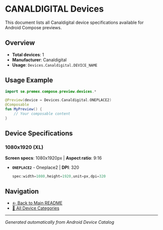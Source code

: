 # CANALDIGITAL Devices

This document lists all Canaldigital device specifications available for Android Compose previews.

## Overview

- **Total devices**: 1
- **Manufacturer**: Canaldigital
- **Usage**: `Devices.Canaldigital.DEVICE_NAME`

## Usage Example

```kotlin
import se.premex.compose.preview.devices.*

@Preview(device = Devices.Canaldigital.ONEPLACE2)
@Composable
fun MyPreview() {
    // Your composable content
}
```

## Device Specifications

### 1080x1920 (XL)

**Screen specs**: 1080x1920px | **Aspect ratio**: 9:16

- **`ONEPLACE2`** - Oneplace2 | **DPI**: 320
  ```kotlin
  spec:width=1080,height=1920,unit=px,dpi=320
  ```

## Navigation

- [← Back to Main README](../../README.md)
- [📱 All Device Categories](../README.md)

---
*Generated automatically from Android Device Catalog*
